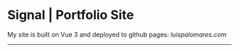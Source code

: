 # Signal | Portfolio Site

My site is built on Vue 3 and deployed to github pages: *luispalomares.com*

---
